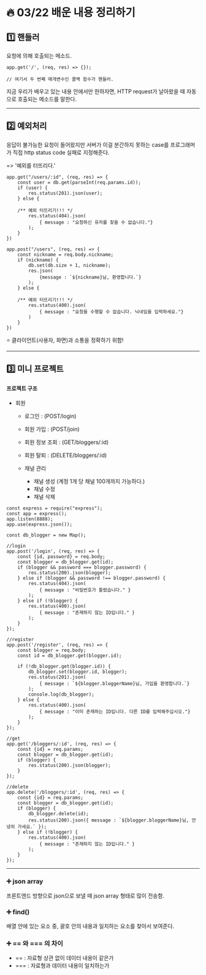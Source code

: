# :fire: 03/22 배운 내용 정리하기

## :one: 핸들러

요청에 의해 호출되는 메소드.

```
app.get('/', (req, res) => {});

// 여기서 두 번째 매개변수인 콜백 함수가 핸들러.
```

지금 우리가 배우고 있는 내용 안에서만 한하자면, HTTP request가 날아왔을 때 자동으로 호출되는 메소드를 말한다.

---

## :two: 예외처리

응답이 불가능한 요청이 들어왔지만 서버가 이걸 분간하지 못하는 case를 프로그래머가 직접 http status code 실패로 지정해준다.

=> '예외를 터뜨리다.'
```
app.get("/users/:id", (req, res) => {
    const user = db.get(parseInt(req.params.id));
    if (user) {
        res.status(201).json(user);
    } else {

    /** 예외 터뜨리기!!! */
        res.status(404).json(
            { message : "요청하신 유저를 찾을 수 없습니다."}
        );
    }
})
```
```
app.post("/users", (req, res) => {
    const nickname = req.body.nickname;
    if (nickname) {
        db.set(db.size + 1, nickname);
        res.json(
            {message : `${nickname}님, 환영합니다.`}
        );
    } else {

    /** 예외 터뜨리기!!! */
        res.status(400).json(
            { message : "요청을 수행할 수 없습니다. 닉네임을 입력하세요."}
        )
    }
})
```

:star: 클라이언트(사용자, 화면)과 소통을 정확하기 위함!


---

## :three: 미니 프로젝트

#### 프로젝트 구조

- 회원
    - 로그인         : (POST/login)
    - 회원 가입      : (POST/join)
    - 회원 정보 조회 : (GET/bloggers/:id)
    - 회원 탈퇴      : (DELETE/bloggers/:id)

    - 채널 관리
        - 채널 생성 (계정 1개 당 채널 100개까지 가능하다.)
        - 채널 수정
        - 채널 삭제

```
const express = require("express");
const app = express();
app.listen(8888);
app.use(express.json());

const db_blogger = new Map();

//login
app.post('/login', (req, res) => {
    const {id, password} = req.body;
    const blogger = db_blogger.get(id);
    if (blogger && password === blogger.password) {
        res.status(200).json(blogger);
    } else if (blogger && password !== blogger.password) {
        res.status(404).json(
            { message : "비밀번호가 틀렸습니다." }
        );
    } else if (!blogger) {
        res.status(400).json(
            { message : "존재하지 않는 ID입니다." }
        );
    }
});

//register
app.post('/register', (req, res) => {
    const blogger = req.body;
    const id = db_blogger.get(blogger.id);

    if (!db_blogger.get(blogger.id)) {
        db_blogger.set(blogger.id, blogger);
        res.status(201).json(
            { message : `${blogger.bloggerName}님, 가입을 환영합니다.`}
        );
        console.log(db_blogger);
    } else {
        res.status(400).json(
            { message : "이미 존재하는 ID입니다. 다른 ID를 입력해주십시오."}
        );
    }
});

//get
app.get('/bloggers/:id', (req, res) => {
    const {id} = req.params;
    const blogger = db_blogger.get(id);
    if (blogger) {
        res.status(200).json(blogger);
    }
});

//delete
app.delete('/bloggers/:id', (req, res) => {
    const {id} = req.params;
    const blogger = db_blogger.get(id);
    if (blogger) {
        db_blogger.delete(id);
        res.status(200).json({ message : `${blogger.bloggerName}님, 안녕히 가세요.` });
    } else if (!blogger) {
        res.status(400).json(
            { message : "존재하지 않는 ID입니다." }
        );
    }
});

```

---

### ➕ json array 

프론트엔드 방향으로 json으로 보낼 때 json array 형태로 많이 전송함.


### ➕ find()

배열 안에 있는 요소 중, 괄호 안의 내용과 일치하는 요소를 찾아서 보여준다.

### ➕ == 와 === 의 차이
- ==  : 자료형 상관 없이 데이터 내용이 같은가
- === : 자료형과 데이터 내용이 일치하는가